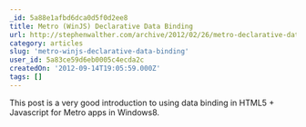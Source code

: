 ```yaml
---
_id: 5a88e1afbd6dca0d5f0d2ee8
title: Metro (WinJS) Declarative Data Binding
url: http://stephenwalther.com/archive/2012/02/26/metro-declarative-data-binding.aspx
category: articles
slug: 'metro-winjs-declarative-data-binding'
user_id: 5a83ce59d6eb0005c4ecda2c
createdOn: '2012-09-14T19:05:59.000Z'
tags: []
---
```


This post is a very good introduction to using data binding in HTML5 + Javascript for Metro apps in Windows8.
